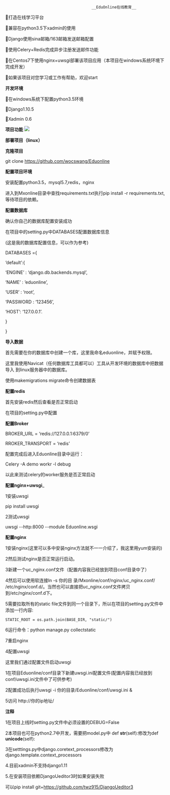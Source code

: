                                           __EduOnline在线教育__
打造在线学习平台

兼容在python3.5下xadmin的使用

Django使用sina邮箱/163邮箱发送邮箱配置

使用Celery+Redis完成异步注册发送邮件功能

在Centos7下使用nginx+uwsgi部署该项目应用（本项目在windows系统环境下完成开发）

如果该项目对您学习或工作有帮助，欢迎start


__开发环境__


在windows系统下配置python3.5环境

Django1.10.5

Xadmin 0.6



__项目功能__
![](https://github.com/wocswang/Eduonline/blob/master/project.jpg)



__部署项目（linux）__

__克隆项目__

git clone https://github.com/wocswang/Eduonline

__配置项目环境__

安装配置python3.5，mysql5.7,redis，nginx

进入到Mxonline目录中查找requirements.txt执行pip install -r requirements.txt,
等待项目的依赖。

__配置数据库__

确认你自己的数据库配置安装成功


在项目中的setting.py中DATABASES配置数据库信息

(这是我的数据库配置信息，可以作为参考)

DATABASES ={

‘default’:{

‘ENGINE’ :  ‘django.db.backends.mysql’,

‘NAME’ : ’eduonline’,

‘USER’ : ‘root’,

‘PASSWORD : ‘123456’,

‘HOST’: ‘127.0.0.1’. 

}

}

__导入数据__

首先需要在你的数据库中创建一个库，这里我命名eduonline，并赋予权限。

这里我使用Navicat（任何数据库工具都可以）工具从开发环境的数据库中把数据导入	到linux服务器中的数据库。

使用makemigrations migrate命令创建数据表


__配置redis__

首先安装redis然后查看是否正常启动

在项目的setting.py中配置

__配置Broker__

BROKER_URL = ‘redis://127.0.0.1:6379/0’

RROKER_TRANSPORT = ‘redis’	

配置完成后进入Eduonline目录中运行：

Celery -A demo workr -l debug

以此来测试celery的worker服务是否正常启动


__配置nginx+uwsgi___

1安装uwsgi

pip install uwsgi

2测试uwsgi

uwsgi --http:8000 --module Eduonline.wsgi

__配置nginx__

1安装nginx(这里可以多中安装nginx方法就不一一介绍了，我这里用yum安装的)

2然后测试nginx是否正常运行启动。

3新建一个uc_nginx.conf文件（配置内容我已经放到项目conf目录中了）


4然后可以使用软连接ln -s 你的目
录/Mxonline/conf/nginx/uc_nginx.conf/ /etc/nginx/conf.d/。当然也可以直接把uc_nginx.conf文件拷贝到/etc/nginx/conf.d下。


5需要拉取所有的static file文件到同一个目录下，所以在项目的setting.py文件中添加一行内容:

	STATIC_ROOT = os.path.join(BASE_DIR, "static/")

6运行命令：python manage.py collectstatic

7重启nginx


4配置uwsgi

这里我们通过配置文件启动uwsgi

1在项目Eduonline/conf目录下新建uwsgi.ini配置文件(配置内容我已经放到	conf/uwsgi.ini文件中了可供参考)

2配置成功后执行uwsgi -i 你的目录/Eduonline/conf/uwsgi.ini &


5访问
http://你的ip地址/

__注释__

1在项目上线时setting.py文件中必须设置的DEBUG=False

2本项目也可在python2.7中开发，需要把model.py中 def __str__(self):修改为def __unicode__(self):

3在setttings.py中django.coretext_processors修改为django.template.context_processors

4.目前xadmin不支持django1.11

5.在安装项目依赖DjangoUeditor3时如果安装失败

可以pip install git+https://github.com/twz915/DjangoUeditor3